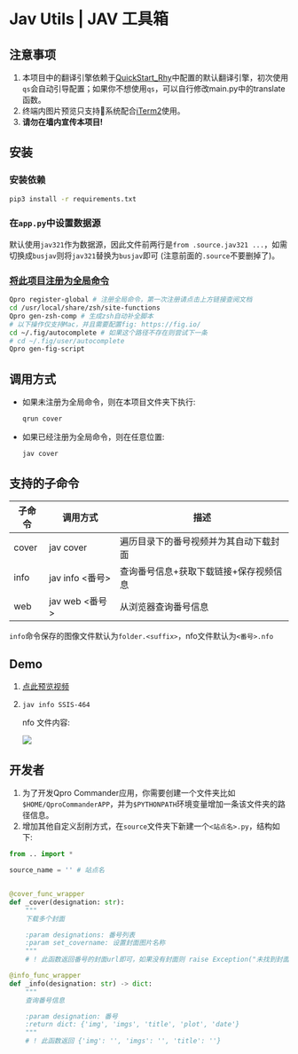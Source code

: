# Jav Utils | JAV 工具箱

## 注意事项

1. 本项目中的翻译引擎依赖于[QuickStart_Rhy](https://github.com/Rhythmicc/qs)中配置的默认翻译引擎，初次使用`qs`会自动引导配置；如果你不想使用`qs`，可以自行修改main.py中的translate函数。
2. 终端内图片预览只支持系统配合[iTerm2](https://iterm2.com/)使用。
3. **请勿在墙内宣传本项目!**

## 安装

### 安装依赖

```sh
pip3 install -r requirements.txt
```

### 在`app.py`中设置数据源

默认使用`jav321`作为数据源，因此文件前两行是`from .source.jav321 ...`，如需切换成`busjav`则将`jav321`替换为`busjav`即可 (注意前面的`.source`不要删掉了)。

### [将此项目注册为全局命令](https://rhythmlian.cn/2020/02/14/QuickProject/#%E5%B0%86Commander%E5%BA%94%E7%94%A8%E6%B3%A8%E5%86%8C%E4%B8%BA%E5%85%A8%E5%B1%80%E5%91%BD%E4%BB%A4)

```sh
Qpro register-global # 注册全局命令，第一次注册请点击上方链接查阅文档
cd /usr/local/share/zsh/site-functions
Qpro gen-zsh-comp # 生成zsh自动补全脚本
# 以下操作仅支持Mac，并且需要配置fig: https://fig.io/
cd ~/.fig/autocomplete # 如果这个路径不存在则尝试下一条
# cd ~/.fig/user/autocomplete
Qpro gen-fig-script
```

## 调用方式

- 如果未注册为全局命令，则在本项目文件夹下执行:
  
  ```sh
  qrun cover
  ```

- 如果已经注册为全局命令，则在任意位置:

  ```sh
  jav cover
  ```

## 支持的子命令

| 子命令 | 调用方式                             | 描述                                         |
| ------ | ------------------------------------ | -------------------------------------------- |
| cover | jav cover | 遍历目录下的番号视频并为其自动下载封面 |
| info   | jav info <番号> | 查询番号信息+获取下载链接+保存视频信息 |
| web | jav web <番号> | 从浏览器查询番号信息 |

`info`命令保存的图像文件默认为`folder.<suffix>`，nfo文件默认为`<番号>.nfo`

## Demo

1. [点此预览视频](https://cos.rhythmlian.cn/ImgBed/dfec21722022947a677ead76b6979d40.mp4)
2. `jav info SSIS-464`

   nfo 文件内容:

   ![](https://cos.rhythmlian.cn/ImgBed/8666a497a636036147f586dddf25d5cf.png)

## 开发者

1. 为了开发Qpro Commander应用，你需要创建一个文件夹比如`$HOME/QproCommanderAPP`，并为`$PYTHONPATH`环境变量增加一条该文件夹的路径信息。
2. 增加其他自定义刮削方式，在`source`文件夹下新建一个`<站点名>.py`，结构如下:
  ```py
  from .. import *
  
  source_name = '' # 站点名


  @cover_func_wrapper
  def _cover(designation: str):
      """
      下载多个封面

      :param designations: 番号列表
      :param set_covername: 设置封面图片名称
      """
      # ! 此函数返回番号的封面url即可，如果没有封面则 raise Exception("未找到封面")

  @info_func_wrapper
  def _info(designation: str) -> dict:
      """
      查询番号信息

      :param designation: 番号
      :return dict: {'img', 'imgs', 'title', 'plot', 'date'}
      """
      # ! 此函数返回 {'img': '', 'imgs': '', 'title': ''}
  ```
